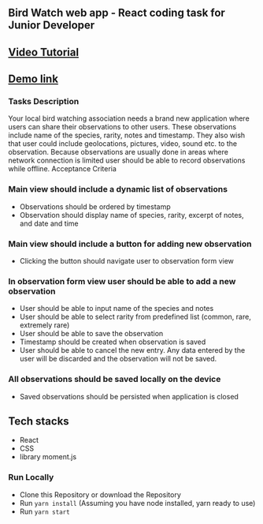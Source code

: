 ## Bird Watch web app - React coding task for Junior Developer

## [Video Tutorial](https://youtu.be/3kNpIbTEuos)

## [Demo link ](https://bw-birdwatch.netlify.app)

### Tasks Description

Your local bird watching association needs a brand new application where users can share their observations to
other users. These observations include name of the species, rarity, notes and timestamp. They also wish that user
could include geolocations, pictures, video, sound etc. to the observation. Because observations are usually done in
areas where network connection is limited user should be able to record observations while offline.
Acceptance Criteria
### Main view should include a dynamic list of observations
- Observations should be ordered by timestamp
- Observation should display name of species, rarity, excerpt of notes, and date and time
### Main view should include a button for adding new observation
- Clicking the button should navigate user to observation form view
### In observation form view user should be able to add a new observation
- User should be able to input name of the species and notes
- User should be able to select rarity from predefined list (common, rare, extremely rare)
- User should be able to save the observation
- Timestamp should be created when observation is saved
- User should be able to cancel the new entry. Any data entered by the user will be discarded and the
observation will not be saved.

### All observations should be saved locally on the device
- Saved observations should be persisted when application is closed

## Tech stacks

- React
- CSS
- library moment.js

### Run Locally

- Clone this Repository or download the Repository
- Run `yarn install` (Assuming you have node installed, yarn ready to use)
- Run `yarn start`
